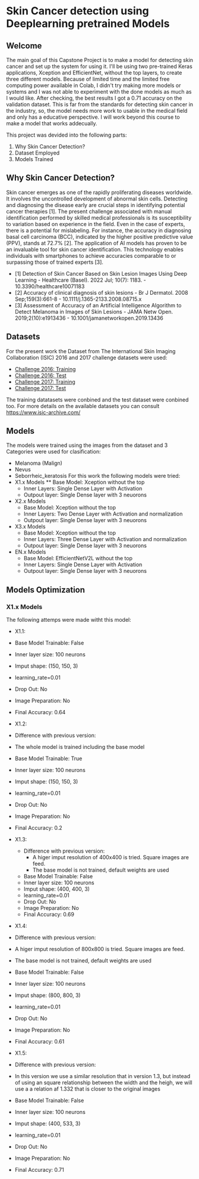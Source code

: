 # Skin Cancer detection using Deeplearning pretrained Models
## Welcome
The main goal of this Capstone Project is to make a model for detecting skin cancer and set up the system for using it. I'll be using two pre-trained Keras applications, Xception and EfficientNet, without the top layers, to create three different models. Because of limited time and the limited free computing power available in Colab, I didn't try making more models or systems and I was not able to experiment with the done models as much as I would like. After checking, the best results I got a 0.71 accuracy on the validation dataset. This is far from the standards for detecting skin cancer in the industry, so, the model needs more work to usable in the medical field and only has a educative perspective. I will work beyond this course to make a model that works addecually. 

This project was devided into the following parts:
1. Why Skin Cancer Detection?
2. Dataset Employed
3. Models Trained

## Why Skin Cancer Detection?
Skin cancer emerges as one of the rapidly proliferating diseases worldwide. It involves the uncontrolled development of abnormal skin cells. Detecting and diagnosing the disease early are crucial steps in identifying potential cancer therapies
[1].
The present challenge associated with manual identification performed by skilled medical professionals is its susceptibility to variation based on experience in the field. Even in the case of experts, there is a potential for mislabeling. For instance, the accuracy in diagnosing basal cell carcinoma (BCC), indicated by the higher positive predictive value (PPV), stands at 72.7% [2].
The application of AI models has proven to be an invaluable tool for skin cancer identification. This technology enables individuals with smartphones to achieve accuracies comparable to or surpassing those of trained experts [3].

* [1] Detection of Skin Cancer Based on Skin Lesion Images Using Deep Learning - Healthcare (Basel). 2022 Jul; 10(7): 1183. - 10.3390/healthcare10071183
* [2] Accuracy of clinical diagnosis of skin lesions -  Br J Dermatol. 2008 Sep;159(3):661-8 - 10.1111/j.1365-2133.2008.08715.x 
* [3] Assessment of Accuracy of an Artificial Intelligence Algorithm to Detect Melanoma in Images of Skin Lesions -  JAMA Netw Open. 2019;2(10):e1913436 - 10.1001/jamanetworkopen.2019.13436 


## Datasets
For the present work the Dataset from The International Skin Imaging Collaboration​ (ISIC) 2016 and 2017 challenge datasets were used:
* [Challenge 2016: Training](https://api.isic-archive.com/collections/74/)
* [Challenge 2016: Test](https://api.isic-archive.com/collections/61/)
* [Challenge 2017: Training](https://api.isic-archive.com/collections/60/)
* [Challenge 2017: Test](https://api.isic-archive.com/collections/69/)

The training datatasets were conbined and the test dataset were conbined too. For more details on the available datasets you can consult https://www.isic-archive.com/

## Models
The models were trained using the images from the dataset and 3 Categories were used for clasification:
* Melanoma (Malign)
* Nevus
* Seborrheic_keratosis
For this work the following models were tried:
* X1.x Models
  ** Base Model: Xception without the top
  * Inner Layers: Single Dense Layer with Activation
  * Outpout layer: Single Dense layer with 3 neuorons
* X2.x Models
  * Base Model: Xception without the top
  * Inner Layers: Two Dense Layer with Activation and normalization
  * Outpout layer: Single Dense layer with 3 neuorons
* X3.x Models
  * Base Model: Xception without the top
  * Inner Layers: Three Dense Layer with Activation and normalization
  * Outpout layer: Single Dense layer with 3 neuorons
* EN.x Models
  * Base Model: EfficientNetV2L without the top
  * Inner Layers: Single Dense Layer with Activation
  * Outpout layer: Single Dense layer with 3 neuorons
 
 
## Models Optimization
### X1.x Models
The following attemps were made witht this model:
* X1.1:
 * Base Model Trainable: False
 * Inner layer size: 100 neurons
 * Imput shape: (150, 150, 3)
 * learning_rate=0.01
 * Drop Out: No
 * Image Preparation: No
 * Final Accuracy: 0.64

*  X1.2:
 *  Difference with previous version:
 * The whole model is trained including the base model 
 * Base Model Trainable: True
 * Inner layer size: 100 neurons
 * Imput shape: (150, 150, 3)
 * learning_rate=0.01
 * Drop Out: No
 * Image Preparation: No
 * Final Accuracy: 0.2

*  X1.3:
    * Difference with previous version:
        * A higer imput resolution of 400x400 is tried. Square images are feed.
        * The base model is not trained, default weights are used  
    * Base Model Trainable: False
    * Inner layer size: 100 neurons
    * Imput shape: (400, 400, 3)
    * learning_rate=0.01
    * Drop Out: No
    * Image Preparation: No
    * Final Accuracy: 0.69

*  X1.4:
 * Difference with previous version:
  * A higer imput resolution of 800x800 is tried. Square images are feed.
  * The base model is not trained, default weights are used  
 * Base Model Trainable: False
 * Inner layer size: 100 neurons
 * Imput shape: (800, 800, 3)
 * learning_rate=0.01
 * Drop Out: No
 * Image Preparation: No
 * Final Accuracy: 0.61

*  X1.5:
 * Difference with previous version:
  * In this version we use a similar resolution that in version 1.3, but instead of using an square relationship between the width and the heigh, we will use a a relation af 1.332 that is closer to the original images
 * Base Model Trainable: False
 * Inner layer size: 100 neurons
 * Imput shape: (400, 533, 3)
 * learning_rate=0.01
 * Drop Out: No
 * Image Preparation: No
 * Final Accuracy: 0.71
